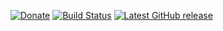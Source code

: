 [![Donate](https://img.shields.io/badge/-%E2%99%A5%20Donate-%23ff69b4)](https://hmlendea.go.ro/fund.html) [![Build Status](https://github.com/hmlendea/optiprime/actions/workflows/bash.yml/badge.svg)](https://github.com/hmlendea/optiprime/actions/workflows/bash.yml) [![Latest GitHub release](https://img.shields.io/github/v/release/hmlendea/optiprime)](https://github.com/hmlendea/optiprime/releases/latest)
